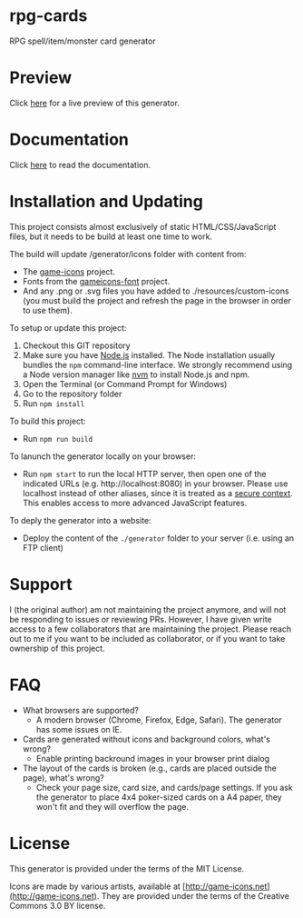 rpg-cards
=========

RPG spell/item/monster card generator

Preview
=======

Click [here](https://rpg-cards.bnm12.dk/) for a live preview of this generator.

Documentation
=============

Click [here](https://rpg-cards.bnm12.dk/documentation.html) to read the documentation.

Installation and Updating
=========================

This project consists almost exclusively of static HTML/CSS/JavaScript files, but it needs to be build at least one time to work.

The build will update /generator/icons folder with content from:
- The [game-icons](http://game-icons.net) project.
- Fonts from the [gameicons-font](https://seiyria.com/gameicons-font) project.
- And any .png or .svg files you have added to ./resources/custom-icons (you must build the project and refresh the page in the browser in order to use them).


To setup or update this project:

1. Checkout this GIT repository
2. Make sure you have [Node.js](https://nodejs.org/) installed. The Node installation usually bundles the `npm` command-line interface. We strongly recommend using a Node version manager like [nvm](https://github.com/nvm-sh/nvm) to install Node.js and npm.
3. Open the Terminal (or Command Prompt for Windows)
4. Go to the repository folder
4. Run `npm install`

To build this project:

- Run `npm run build`

To lanunch the generator locally on your browser:

- Run `npm start` to run the local HTTP server, then open one of the indicated URLs (e.g. http://localhost:8080) in your browser. Please use localhost instead of other aliases, since it is treated as a [secure context](https://developer.mozilla.org/en-US/docs/Web/Security/Secure_Contexts). This enables access to more advanced JavaScript features.

To deply the generator into a website:

- Deploy the content of the `./generator` folder to your server (i.e. using an FTP client)


Support
=======

I (the original author) am not maintaining the project anymore, and will not be responding to issues or reviewing PRs.
However, I have given write access to a few collaborators that are maintaining the project.
Please reach out to me if you want to be included as collaborator, or if you want to take ownership of this project.

FAQ
=====================

- What browsers are supported?
  - A modern browser (Chrome, Firefox, Edge, Safari). The generator has some issues on IE.
- Cards are generated without icons and background colors, what's wrong?
  - Enable printing backround images in your browser print dialog
- The layout of the cards is broken (e.g., cards are placed outside the page), what's wrong?
  - Check your page size, card size, and cards/page settings. If you ask the generator to place 4x4 poker-sized cards on a A4 paper, they won't fit and they will overflow the page.

License
=======

This generator is provided under the terms of the MIT License.

Icons are made by various artists, available at [http://game-icons.net](http://game-icons.net).
They are provided under the terms of the Creative Commons 3.0 BY license.
